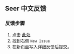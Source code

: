 ## Seer 中文反馈
### 反馈步骤
1. 点击 [此处](https://github.com/ccseer/Seer-Feedback-CN/issues)
2. 找到右侧 `New Issue`
3. 在新页面写入详细反馈后提交。 

